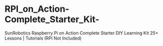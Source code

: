 # RPI_on_Action-Complete_Starter_Kit-
SunRobotics Raspberry Pi on Action Complete Starter DIY Learning Kit 25+ Lessons | Tutorials (RPi Not Included)
